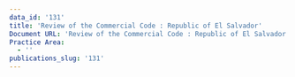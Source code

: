 ```yaml
---
data_id: '131'
title: 'Review of the Commercial Code : Republic of El Salvador'
Document URL: 'Review of the Commercial Code : Republic of El Salvador'
Practice Area:
  - ''
publications_slug: '131'
---
```

